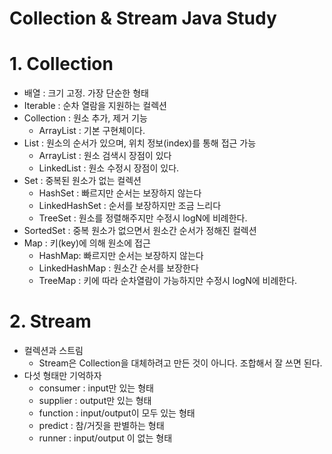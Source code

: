 # Collection & Stream Java Study

# 1. Collection

- 배열 : 크기 고정. 가장 단순한 형태
- Iterable : 순차 열람을 지원하는 컬렉션
- Collection : 원소 추가, 제거 기능
  - ArrayList : 기본 구현체이다.
- List : 원소의 순서가 있으며, 위치 정보(index)를 통해 접근 가능
  - ArrayList : 원소 검색시 장점이 있다
  - LinkedList : 원소 수정시 장점이 있다.
- Set : 중복된 원소가 없는 컬렉션
  - HashSet : 빠르지만 순서는 보장하지 않는다
  - LinkedHashSet : 순서를 보장하지만 조금 느리다
  - TreeSet : 원소를 정렬해주지만 수정시 logN에 비례한다.
- SortedSet : 중복 원소가 없으면서 원소간 순서가 정해진 컬렉션
- Map : 키(key)에 의해 원소에 접근
  - HashMap: 빠르지만 순서는 보장하지 않는다
  - LinkedHashMap : 원소간 순서를 보장한다
  - TreeMap : 키에 따라 순차열람이 가능하지만 수정시 logN에 비례한다.
  
# 2. Stream
- 컬렉션과 스트림
  - Stream은 Collection을 대체하려고 만든 것이 아니다.
조합해서 잘 쓰면 된다.
- 다섯 형태만 기억하자
  - consumer : input만 있는 형태
  - supplier : output만 있는 형태
  - function : input/output이 모두 있는 형태
  - predict : 참/거짓을 판별하는 형태
  - runner : input/output 이 없는 형태
